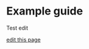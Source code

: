 # Example guide

Test edit

<span class="edit-link"><a href="https://github.com/kumu/weavr-docs/blob/master/articles/example-guide.md" target="_blank"><i class="fa fa-github"></i> edit this page</a></span>
